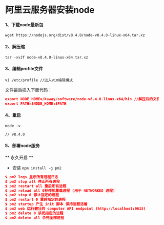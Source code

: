 # 阿里云服务器安装node

#### 1、下载node最新包

`wget https://nodejs.org/dist/v8.4.0/node-v8.4.0-linux-x64.tar.xz`

#### 2、解压缩

`tar -xvJf node-v8.4.0-linux-x64.tar.xz`

#### 3、编辑profile文件

`vi /etc/profile //进入vim编辑模式`

文件最后插入下面代码：

```json
export NODE_HOME=/kaway/software/node-v8.4.0-linux-x64/bin //解压后的文件目录，可用pwd查看，bin为文件家中的子目录
export PATH=$NODE_HOME:$PATH
```
#### 4、重启

```
node -v

// v8.4.0
````

#### 5、部署node服务

** 永久开启 **

* 安装 `npm install -g pm2`

```json
$ pm2 logs 显示所有进程日志
$ pm2 stop all 停止所有进程
$ pm2 restart all 重启所有进程
$ pm2 reload all 0秒停机重载进程 (用于 NETWORKED 进程)
$ pm2 stop 0 停止指定的进程
$ pm2 restart 0 重启指定的进程
$ pm2 startup 产生 init 脚本 保持进程活着
$ pm2 web 运行健壮的 computer API endpoint (http://localhost:9615)
$ pm2 delete 0 杀死指定的进程
$ pm2 delete all 杀死全部进程
```

